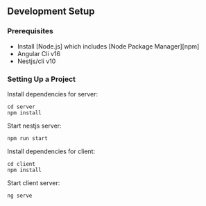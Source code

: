 ## Development Setup

### Prerequisites

- Install [Node.js] which includes [Node Package Manager][npm]
- Angular Cli v16
- Nestjs/cli v10

### Setting Up a Project
Install dependencies for server:

```
cd server
npm install
```

Start nestjs server:

```
npm run start 
```

Install dependencies for client:
```
cd client
npm install
```

Start client server:

```
ng serve
```
